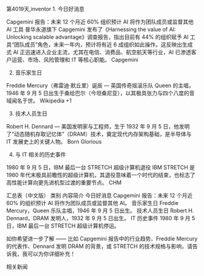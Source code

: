 第4019天,inventor 1. 今日好消息

Capgemini 报告：未来 12 个月近 60% 组织预计 AI 将作为团队成员或监督其他 AI 工具
普华永道旗下 Capgemini 发布了《Harnessing the value of AI: Unlocking scalable advantage》调查报告，指出目前有 44% 的组织赋予 AI 工具“团队成员”角色，未来一年内，预计将有近 6 成组织如此操作。这反映出生成式 AI 正迅速进入企业主流，尤其在电信、消费品、航空航天等行业，AI 已渗透客户运营、市场、风险管理和 IT 等核心职能。
Capgemini

2. 音乐家生日

Freddie Mercury（弗雷迪·默丘里）诞辰 — 英国传奇摇滚乐队 Queen 的主唱，1946 年 9 月 5 日出生于桑给巴尔（今坦桑尼亚），以其极具张力与四个八度的音域闻名于世。
Wikipedia
+1

3. 技术人员生日

Robert H. Dennard — 美国发明家与工程师，生于 1932 年 9 月 5 日，他发明了“动态随机存取记忆体”（DRAM）技术，奠定现代内存架构基础，是半导体与 IT 发展史上的关键人物。
Born Glorious

4. 与 IT 相关的历史事件

1980 年 9 月 5 日，IBM 最后一台 STRETCH 超级计算机退役
IBM STRETCH 是 1960 年代末极具前瞻性的超级计算机，其退役意味着一个时代的结束，也标志了高性能计算向更先进机型过渡的重要节点。
CHM

汇总表（中文版）
类别	内容简介
今日好消息	Capgemini 报告：未来 12 个月近 60% 的组织预计 AI 将作为团队成员或监督其他 AI。
音乐家生日	Freddie Mercury，Queen 乐队主唱，1946 年 9 月 5 日出生。
技术人员生日	Robert H. Dennard，DRAM 发明人，1932 年 9 月 5 日出生。
IT 历史事件	1980 年 9 月 5 日，IBM 最后一台 STRETCH 超级计算机停运。

如你希望进一步了解 —— 比如 Capgemini 报告中的行业趋势、Freddie Mercury 的代表作、Dennard 发明 DRAM 的背景，或 STRETCH 的技术规格与影响，请告诉我，我可以为你详细补充！

相关新闻